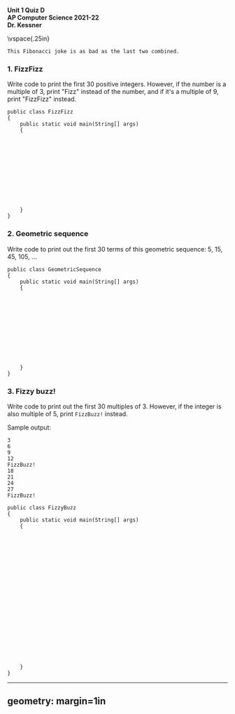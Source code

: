 __Unit 1 Quiz D__  
__AP Computer Science 2021-22__  
__Dr. Kessner__  


\vspace{.25in}


```
This Fibonacci joke is as bad as the last two combined.
```

### 1. FizzFizz

Write code to print the first 30 positive integers.  However,
if the number is a multiple of 3, print "Fizz" instead of the
number, and if it's a multiple of 9, print "FizzFizz" instead.


```
public class FizzFizz
{
    public static void main(String[] args)
    {












    }
}
```

### 2. Geometric sequence


Write code to print out the first 30 terms of this geometric sequence:
5, 15, 45, 105, ...


```
public class GeometricSequence
{
    public static void main(String[] args)
    {












    }
}
```


### 3. Fizzy buzz!

Write code to print out the first 30 multiples of 3.  However, if the integer
is also multiple of 5, print `FizzBuzz!` instead.

Sample output:
```
3
6
9
12
FizzBuzz!
18
21
24
27
FizzBuzz!

public class FizzyBuzz
{
    public static void main(String[] args)
    {






















    }
}
```


---
geometry: margin=1in
---



